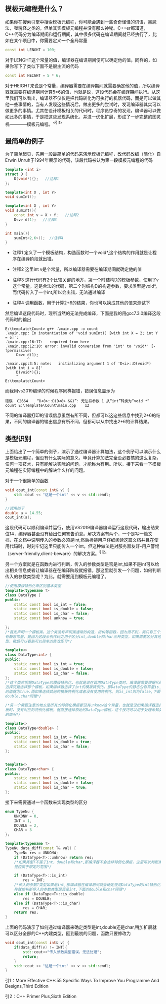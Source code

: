 ## 模板元编程是什么？

如果你在搜索引擎中搜索模板元编程，你可能会遇到一些奇奇怪怪的词语，黑魔法，噬魂怪之类的，但单其实模板元编程并没有那么神秘。C++er都知道，C++代码分为编译期间和运行期间，其中很多代码在编译期间就已经执行了，比如在某个项目中，你需要定义一个全局常量
```c++
const int LENGHT = 100;
```
对于LENGHT这个常量的值，编译器在编译期间便可以确定他的值，同样的，如果你写下了类似下面不是很主流的代码
```c++
const int HEIGHT = 5 * 6;
```
对于HEIGHT来说是个常量，编译器需要在编译期间就需要确定他的值，所以编译器就需要在编译期间计算5*6的值，也就是说，这段代码会在编译期间执行。从这里我们可以看出，编译器不仅仅是把代码转化为可执行的机器代码，而是可以做其他一些事情的，当有人发现这些情况后，做出更多的尝试时，发现编译器其实可以做更多的事情。尤其在设计模板相关的代码时，程序员惊奇的发现，编译器可以做如此多的事情，于是把这些发现系统化，并进一优化扩展，形成了一步完整的图灵机————模板元编程。<sup><引1></sup>

## 最简单的例子

为了简单起见，先用一段最简单的代码来演示模板元编程，改代码改编（简化）自Erwin Unruh于1994年展示的代码，该段代码被认为第一段模板元编程的代码
```c++
template <int i> 
struct D {
    D(void*){};   //注释1
};

template<int X , int Y> 
void sumInt();

template<int X , int Y>
void sumInt(){
    const int v = X + Y;   //注释2
    D<v> d(1);   //注释3
}

int main(){
    sumInt<2,6>();  //注释4
}
```
+ 注释1 定义了一个模板结构，构造函数时一个void*,这个结构的作用就是让程序在编译阶段就出错。

+ 注释2 这里int v是个常量，所以编译器需要在编译期间就确定他的值

+ 注释3 这行代码有2个比较关键的地方，第一个时结构D的模板参数，使用了v这个常量，这是合法的代码，第二个时结构D的构造参数，要求类型是void*,而代码传入了一个int,所以会出错，无法通过编译

+ 注释4 调用函数，用于计算2+6的结果，你也可以换成其他的值来测试下

然后编译这段代码时，理所当然的无法完成编译，下面是我的用gcc7.3.0编译这段代码时的输出
```shell
E:\template\Count> g++ .\main.cpp -o count
.\main.cpp: In instantiation of 'void sumInt() [with int X = 2; int Y = 6]':
.\main.cpp:16:17:   required from here
.\main.cpp:12:10: error: invalid conversion from 'int' to 'void*' [-fpermissive]
     D<v> d(1);
          ^
.\main.cpp:3:5: note:   initializing argument 1 of 'D<i>::D(void*) [with int i = 8]'
     D(void*){};
     ^
E:\template\Count>
```
而我用vs2019编译的时候程序同样报错，错误信息显示为
```shell
错误	C2664	 “D<8>::D(D<8> &&)”: 无法将参数 1 从“int”转换为“void *”	count E:\Template\Count\main.cpp	12	
```
不同的编译器打印的错误信息虽然有所不同，但都可以这这些信息中找到2+6的结果，不同的编译器的输出信息有所不同，但都可以从中找出2+6的计算结果。


## 类型识别

上面给出了一个简单的例子，演示了通过编译器计算加法，这个例子可以演示什么是模板元编程，但没有什么实际的意义，毕竟计算加法完全没必要搞的这么复杂。任何一项技术，只有能解决实际的问题，才能称为有用。所以，接下来看一下模板元编程在实际编程中的解决什么样的问题。

对于一个很简单的函数
```c++
void cout_int(const int& v) {
	std::cout << "这是一个int" << v << std::endl;
}

//调用如下
double a = 14.55;
cout_int(a);
```
这段代码可以顺利编译并运行，使用VS2019编译器编译运行这段代码，输出结果位14，编译器甚至没有给出任何警告消息。解决方案有两个，一个是写一篇文档，在文档中说明传入的参数必须是int,然后祈祷用户仔细阅读这篇文档并且在使用代码时，时刻牢记这里只能传入一个int，但这种做法是对服务器友好-用户警惕（server-friendly,client-beware）的解决方案。<sup>引2<suo>。

另一个方案就是在函数内进行判断，传入的参数类型是否是int,如果不是int可以给出相关信息或者让编译器在在编译阶段就报错。那这里就引发一个问题，如何判断传入的参数类型呢？为此，就需要用到模板元编程了。
```c++
//使用模板特例化来区别基本类型
template<typename T>
class DataType {
public:
	static const bool is_int = false;
	static const bool is_double = false;
	static const bool is_char = false;
    static const bool unknow = true;
    
};
/*首先声明一个模板类，这个类没有声明类通常的构造，析构等函数，因为用不到，类只有三个公
有静态常量，是因为这段示例代码之用于区分int,double和char三种类型，如果需要区分其他类
型，稍后可以看到可以简单的修改即可*/

template<>
class DataType<int> {
public:
	static const bool is_int = true;
	static const bool is_double = false;
	static const bool is_char = false;
};
/*这个类声明是DataType的模板特例化，也就是说在调用DataType类时，编译器需要根据代码来
选择究竟选择那个模板，如果编译器选择了int的模板特例化，那DataType的静态公有常量is_int
的值就为true.而如果选择其他的模板特例化或者没有使用特例化，则is_int则为false,下面
double,char同理*/

/*另一个需要注意的地方是所有的特例化模板都没有unknow这个常量，也就是说如果编译器选择模
板时，没有对应的特例化模板，就直接选择原始的DataType模板，这个技巧可以用于处理未知类型
的情况*/

template<>
class DataType<double> {
public:
	static const bool is_int = false;
	static const bool is_double = true;
	static const bool is_char = false;
};


template<>
class DataType<char> {
public:
	static const bool is_int = false;
	static const bool is_double = false;
	static const bool is_char = true;
};
```
接下来需要通过一个函数来实现类型的区分
```c++
enum TypeNu {
	UNKONW = 0,
	INT = 1,
	DOUBLE = 2,
	CHAR = 3
};

template<typename T>
TypeNu data_diff(const T& val) {
	TypeNu res = UNKONW;
    if (DataType<T>::unknow) return res;
    /*如果类型T不属于int，double和char,那编译器不会选择特例化模板，这里可以判断类型T
	是否属于限定的范围*/

	if (DataType<T>::is_int)
		res = INT;
    /*传入的参数T类型如果是int,那编译器在编译期间就会确定使用DataType的int特例化,这
	样就能判断传入的参数类型是否是int,下面的double和char同理*/    
	else if (DataType<T>::is_double)
		res = DOUBLE;
	else if (DataType<T>::is_char)
		res = CHAR;
	return res;
}
```
上面的代码演示了如何通过编译器来确定类型是int,double还是char,稍加扩展就可以区分全部的C++内建类型，回到最初的问题，函数只要修改为
```c++
void cout_int(const int& v) {
    if(data_diff(v) != INT){
        std::cout<<"传入参数类型错误，无法处理";
        return;
    }
	std::cout << "这是一个int" << v << std::endl;
}
```


引1：More Effective C++:55 Specific Ways To Improve You Programme And Designs,Third Edition

引2：C++ Primer Plus,Sixth Edition